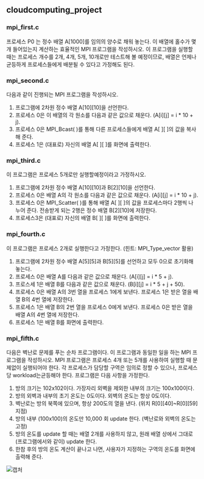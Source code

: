## cloudcomputing_project

### mpi_first.c
프로세스 P0 는 정수 배열 A[1000]를 임의의 양수로 채워 놓는다. 이 배열에 홀수가 몇 개 들어있는지 계산하는 효율적인 MPI 프로그램을 작성하시오. 이 프로그램을 실행할 때는 프로세스 개수를 2개, 4개, 5개, 10개로만 테스트해 볼 예정이므로, 배열은 언제나 균등하게 프로세스들에게 배분될 수 있다고 가정해도 된다.

### mpi_second.c
다음과 같이 진행되는 MPI 프로그램을 작성하시오.  
1. 프로그램에 2차원 정수 배열 A[10][10]을 선언한다.  
2. 프로세스 0은 이 배열의 각 원소를 다음과 같은 값으로 채운다. (A[i][j] = i * 10 + j).  
3. 프로세스 0은 MPI_Bcast( )를 통해 다른 프로세스들에게 배열 A[ ][ ]의 값을 복사해 준다.  
4. 프로세스 1은 (대표로) 자신의 배열 A[ ][ ]를 화면에 출력한다.  

### mpi_third.c
이 프로그램은 프로세스 5개로만 실행할예정이라고 가정하시오.  
1. 프로그램에 2차원 정수 배열 A[10][10]과 B[2][10]을 선언한다.  
2. 프로세스 0은 배열 A의 각 원소를 다음과 같은 값으로 채운다. (A[i][j] = i * 10 + j).  
3. 프로세스 0은 MPI_Scatter( )를 통해 배열 A[ ][ ]의 값을 프로세스마다 2행씩 나누어 준다. 전송받게 되는 2행은 정수 배열 B[2][10]에 저장한다.  
4. 프로세스3은 (대표로) 자신의 배열 B[ ][ ]를 화면에 출력한다.  

### mpi_fourth.c
이 프로그램은 프로세스 2개로 실행한다고 가정한다. (힌트: MPI_Type_vector 활용)  
1. 프로그램에 2차원 정수 배열 A[5][5]과 B[5][5]를 선언하고 모두 0으로 초기화해 놓는다.  
2. 프로세스 0은 배열 A를 다음과 같은 값으로 채운다. (A[i][j] = i * 5 + j).  
3. 프로스세 1은 배열 B를 다음과 같은 값으로 채운다. (B[i][j] = i * 5 + j + 50).  
4. 프로세스 0은 배열 A의 3번 열을 프로세스 1에게 보낸다. 프로세스 1은 받은 열을 배열 B의 4번 열에 저장한다.  
5. 프로세스 1은 배열 B의 2번 열을 프로세스 0에게 보낸다. 프로세스 0은 받은 열을 배열 A의 4번 열에 저장한다.  
6. 프로세스 1은 배열 B를 화면에 출력한다.  

### mpi_fifth.c
다음은 벽난로 문제를 푸는 순차 프로그램이다. 이 프로그램과 동일한 일을 하는 MPI 프로그램을 작성하시오. MPI 프로그램은 프로세스 4개 또는 5개를 사용하여 실행할 때 문제없이 실행되어야 한다. 각 프로세스가 담당할 구역은 임의로 정할 수 있으나, 프로세스당 workload는균등해야 한다. 프로그램은 다음 사항을 가정한다.  
1. 방의 크기는 102x102이다. 가장자리 외벽을 제외한 내부의 크기는 100x100이다.  
2. 방의 외벽과 내부의 초기 온도는 0도이다. 외벽의 온도는 항상 0도이다.  
3. 벽난로는 방의 북쪽에 있으며, 항상 200도의 열을 낸다. (위치 R[0][40]~R[0][59] 지점)  
4. 방의 내부 (100x100)의 온도만 10,000 회 update 한다. (벽난로와 외벽의 온도는 고정)  
5. 방의 온도를 update 할 때는 배열 2개를 사용하지 않고, 원래 배열 상에서 그대로(프로그램에서와 같이) update 한다.  
6. 한참 후의 방의 온도 계산이 끝나고 나면, 사용자가 지정하는 구역의 온도를 화면에 출력해 준다.  


![캡처](https://user-images.githubusercontent.com/66764321/110909378-5ebe8300-8353-11eb-9053-5735bdbd2046.JPG)
